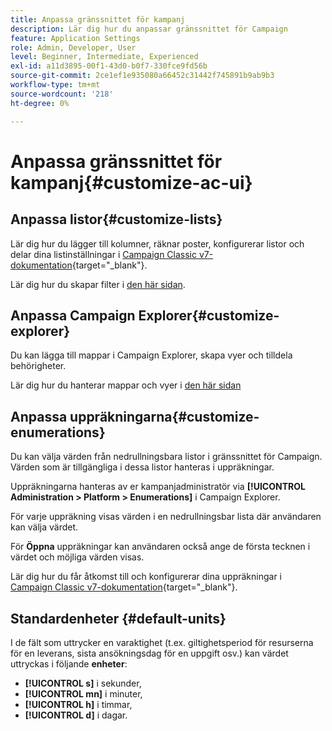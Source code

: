```yaml
---
title: Anpassa gränssnittet för kampanj
description: Lär dig hur du anpassar gränssnittet för Campaign
feature: Application Settings
role: Admin, Developer, User
level: Beginner, Intermediate, Experienced
exl-id: a11d3895-00f1-43d0-b0f7-330fce9fd56b
source-git-commit: 2ce1ef1e935080a66452c31442f745891b9ab9b3
workflow-type: tm+mt
source-wordcount: '218'
ht-degree: 0%

---
```


# Anpassa gränssnittet för kampanj{#customize-ac-ui}

## Anpassa listor{#customize-lists}

Lär dig hur du lägger till kolumner, räknar poster, konfigurerar listor och delar dina listinställningar i [Campaign Classic v7-dokumentation](https://experienceleague.adobe.com/docs/campaign-classic/using/getting-started/starting-with-adobe-campaign/campaign-workspace/adobe-campaign-ui-lists.html?lang=en){target=&quot;_blank&quot;}.

Lär dig hur du skapar filter i [den här sidan](../audiences/create-filters.md).

## Anpassa Campaign Explorer{#customize-explorer}

Du kan lägga till mappar i Campaign Explorer, skapa vyer och tilldela behörigheter.

Lär dig hur du hanterar mappar och vyer i [den här sidan](../audiences/folders-and-views.md)


## Anpassa uppräkningarna{#customize-enumerations}

Du kan välja värden från nedrullningsbara listor i gränssnittet för Campaign. Värden som är tillgängliga i dessa listor hanteras i uppräkningar.

Uppräkningarna hanteras av er kampanjadministratör via **[!UICONTROL Administration > Platform > Enumerations]** i Campaign Explorer.

För varje uppräkning visas värden i en nedrullningsbar lista där användaren kan välja värdet.

För **Öppna** uppräkningar kan användaren också ange de första tecknen i värdet och möjliga värden visas.

Lär dig hur du får åtkomst till och konfigurerar dina uppräkningar i [Campaign Classic v7-dokumentation](https://experienceleague.adobe.com/docs/campaign-classic/using/getting-started/administration-basics/managing-enumerations.html){target=&quot;_blank&quot;}.


## Standardenheter {#default-units}

I de fält som uttrycker en varaktighet (t.ex. giltighetsperiod för resurserna för en leverans, sista ansökningsdag för en uppgift osv.) kan värdet uttryckas i följande **enheter**:

* **[!UICONTROL s]** i sekunder,
* **[!UICONTROL mn]** i minuter,
* **[!UICONTROL h]** i timmar,
* **[!UICONTROL d]** i dagar.
